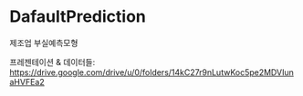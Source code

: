 # DafaultPrediction
제조업 부실예측모형

프레젠테이션 & 데이터들: https://drive.google.com/drive/u/0/folders/14kC27r9nLutwKoc5pe2MDVIunaHVFEa2
